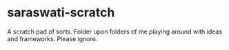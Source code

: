 # saraswati-scratch
A scratch pad of sorts. Folder upon folders of me playing around with ideas and frameworks. Please ignore.
